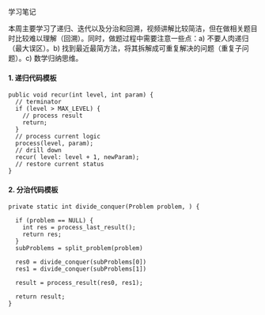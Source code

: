 学习笔记

本周主要学习了递归、迭代以及分治和回溯，视频讲解比较简洁，但在做相关题目时比较难以理解（回溯）。同时，做题过程中需要注意一些点：a) 不要人肉递归（最大误区）。b) 找到最近最简方法，将其拆解成可重复解决的问题（重复子问题）。c) 数学归纳思维。

#### 1. 递归代码模板

```
public void recur(int level, int param) { 
  // terminator 
  if (level > MAX_LEVEL) { 
    // process result 
    return; 
  }
  // process current logic 
  process(level, param); 
  // drill down 
  recur( level: level + 1, newParam); 
  // restore current status 
}
```

#### 2. 分治代码模板

```
private static int divide_conquer(Problem problem, ) {
  
  if (problem == NULL) {
    int res = process_last_result();
    return res;     
  }
  subProblems = split_problem(problem)
  
  res0 = divide_conquer(subProblems[0])
  res1 = divide_conquer(subProblems[1])
  
  result = process_result(res0, res1);
  
  return result;
}
```